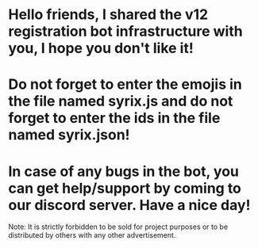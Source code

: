 # Hello friends, I shared the v12 registration bot infrastructure with you, I hope you don't like it!
# Do not forget to enter the emojis in the file named syrix.js and do not forget to enter the ids in the file named syrix.json!
# In case of any bugs in the bot, you can get help/support by coming to our discord server. Have a nice day!
 
 Note: It is strictly forbidden to be sold for project purposes or to be distributed by others with any other advertisement.
